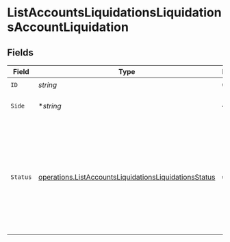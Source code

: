 # ListAccountsLiquidationsLiquidationsAccountLiquidation


## Fields

| Field                                                                                                                          | Type                                                                                                                           | Required                                                                                                                       | Description                                                                                                                    |
| ------------------------------------------------------------------------------------------------------------------------------ | ------------------------------------------------------------------------------------------------------------------------------ | ------------------------------------------------------------------------------------------------------------------------------ | ------------------------------------------------------------------------------------------------------------------------------ |
| `ID`                                                                                                                           | *string*                                                                                                                       | :heavy_check_mark:                                                                                                             | N/A                                                                                                                            |
| `Side`                                                                                                                         | **string*                                                                                                                      | :heavy_minus_sign:                                                                                                             | Side of the order.<br/>* SELL -                                                                                                |
| `Status`                                                                                                                       | [operations.ListAccountsLiquidationsLiquidationsStatus](../../models/operations/listaccountsliquidationsliquidationsstatus.md) | :heavy_check_mark:                                                                                                             | Execution status of the Account liquidation order.<br/>* NEW - <br/>* PROCESSING - <br/>* FILLED - <br/>* CANCELLED -          |